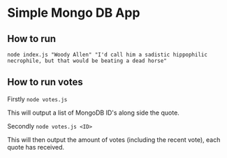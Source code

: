 # Simple Mongo DB App

## How to run
`node index.js "Woody Allen" "I'd call him a sadistic hippophilic necrophile, but that would be beating a dead horse"`

## How to run votes
Firstly `node votes.js`

This will output a list of MongoDB ID's along side the quote.

Secondly
`node votes.js <ID>`

This will then output the amount of votes (including the recent vote), each quote has received.
